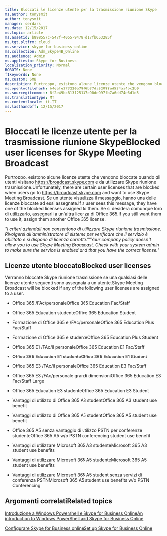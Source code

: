 ```yaml
---
title: Bloccati le licenze utente per la trasmissione riunione Skype
ms.author: tonysmit
author: tonysmit
manager: serdars
ms.date: 12/15/2017
ms.topic: article
ms.assetid: b898557c-547f-4055-9478-d17fb653285f
ms.tgt.pltfrm: cloud
ms.service: skype-for-business-online
ms.collection: Adm_Skype4B_Online
ms.audience: Admin
ms.appliesto: Skype for Business
localization_priority: Normal
ROBOTS: None
f1keywords: None
ms.custom: SMB
description: Purtroppo, esistono alcune licenze utente che vengono bloccate quando l'utente passare a https://broadcast.skype.com e da utilizzare Skype riunione trasmissione. Se un utente visualizza il messaggio, hanno una delle licenze bloccate ad essi assegnate. Se si desidera comunque loro di utilizzarlo, assegnarli a un'altra licenza di Office 365.
ms.openlocfilehash: b4eafe373220a7846b37da52088ed534aa4bc2b9
ms.sourcegitcommit: 8f2e49bc813125137c90de997fb7a6dd74e6d1d5
ms.translationtype: MT
ms.contentlocale: it-IT
ms.lasthandoff: 12/15/2017
---
```

# <a name="blocked-user-licenses-for-skype-meeting-broadcast"></a><span data-ttu-id="3edb7-105">Bloccati le licenze utente per la trasmissione riunione Skype</span><span class="sxs-lookup"><span data-stu-id="3edb7-105">Blocked user licenses for Skype Meeting Broadcast</span></span>

<span data-ttu-id="3edb7-106">Purtroppo, esistono alcune licenze utente che vengono bloccate quando gli utenti visitano https://broadcast.skype.com e da utilizzare Skype riunione trasmissione.</span><span class="sxs-lookup"><span data-stu-id="3edb7-106">Unfortunately, there are certain user licenses that are blocked when users go to https://broadcast.skype.com and want to use Skype Meeting Broadcast.</span></span> <span data-ttu-id="3edb7-107">Se un utente visualizza il messaggio, hanno una delle licenze bloccate ad essi assegnate.</span><span class="sxs-lookup"><span data-stu-id="3edb7-107">If a user sees this message, they have one of the blocked licenses assigned to them.</span></span> <span data-ttu-id="3edb7-108">Se si desidera comunque loro di utilizzarlo, assegnarli a un'altra licenza di Office 365.</span><span class="sxs-lookup"><span data-stu-id="3edb7-108">If you still want them to use it, assign them another Office 365 license.</span></span>
  
 <span data-ttu-id="3edb7-109">*"I criteri aziendali non consentono di utilizzare Skype riunione trasmissione. Rivolgersi all'amministratore di sistema per verificare che il servizio è abilitato e si dispone di licenza corretta."*</span><span class="sxs-lookup"><span data-stu-id="3edb7-109">*"Your company policy doesn't allow you to use Skype Meeting Broadcast. Check with your system admin to make sure the service is enabled and that you have the correct license."*</span></span> 
  
## <a name="blocked-user-licenses"></a><span data-ttu-id="3edb7-110">Licenze utente bloccato</span><span class="sxs-lookup"><span data-stu-id="3edb7-110">Blocked user licenses</span></span>

<span data-ttu-id="3edb7-111">Verranno bloccate Skype riunione trasmissione se una qualsiasi delle licenze utente seguenti sono assegnata a un utente.</span><span class="sxs-lookup"><span data-stu-id="3edb7-111">Skype Meeting Broadcast will be blocked if any of the following user licenses are assigned to a user.</span></span>
  
- <span data-ttu-id="3edb7-112">Office 365 /FAc/personale</span><span class="sxs-lookup"><span data-stu-id="3edb7-112">Office 365 Education Fac/Staff</span></span>
    
- <span data-ttu-id="3edb7-113">Office 365 Education studente</span><span class="sxs-lookup"><span data-stu-id="3edb7-113">Office 365 Education Student</span></span>
    
- <span data-ttu-id="3edb7-114">Formazione di Office 365 e /FAc/personale</span><span class="sxs-lookup"><span data-stu-id="3edb7-114">Office 365 Education Plus Fac/Staff</span></span>
    
- <span data-ttu-id="3edb7-115">Formazione di Office 365 e studente</span><span class="sxs-lookup"><span data-stu-id="3edb7-115">Office 365 Education Plus Student</span></span>
    
- <span data-ttu-id="3edb7-116">Office 365 E1 /FAc/il personale</span><span class="sxs-lookup"><span data-stu-id="3edb7-116">Office 365 Education E1 Fac/Staff</span></span>
    
- <span data-ttu-id="3edb7-117">Office 365 Education E1 studente</span><span class="sxs-lookup"><span data-stu-id="3edb7-117">Office 365 Education E1 Student</span></span>
    
- <span data-ttu-id="3edb7-118">Office 365 E3 /FAc/il personale</span><span class="sxs-lookup"><span data-stu-id="3edb7-118">Office 365 Education E3 Fac/Staff</span></span>
    
- <span data-ttu-id="3edb7-119">Office 365 E3 /FAc/personale grandi dimensioni</span><span class="sxs-lookup"><span data-stu-id="3edb7-119">Office 365 Education E3 Fac/Staff Large</span></span>
    
- <span data-ttu-id="3edb7-120">Office 365 Education E3 studente</span><span class="sxs-lookup"><span data-stu-id="3edb7-120">Office 365 Education E3 Student</span></span>
    
- <span data-ttu-id="3edb7-121">Vantaggi di utilizzo di Office 365 A3 student</span><span class="sxs-lookup"><span data-stu-id="3edb7-121">Office 365 A3 student use benefit</span></span>
    
- <span data-ttu-id="3edb7-122">Vantaggi di utilizzo di Office 365 A5 student</span><span class="sxs-lookup"><span data-stu-id="3edb7-122">Office 365 A5 student use benefit</span></span>
    
- <span data-ttu-id="3edb7-123">Office 365 A5 senza vantaggio di utilizzo PSTN per conferenze studente</span><span class="sxs-lookup"><span data-stu-id="3edb7-123">Office 365 A5 w/o PSTN conferencing student use benefit</span></span>
    
- <span data-ttu-id="3edb7-124">Vantaggi di utilizzare Microsoft 365 A3 studente</span><span class="sxs-lookup"><span data-stu-id="3edb7-124">Microsoft 365 A3 student use benefits</span></span>
    
- <span data-ttu-id="3edb7-125">Vantaggi di utilizzare Microsoft 365 A5 studente</span><span class="sxs-lookup"><span data-stu-id="3edb7-125">Microsoft 365 A5 student use benefits</span></span>
    
- <span data-ttu-id="3edb7-126">Vantaggi di utilizzare Microsoft 365 A5 student senza servizi di conferenza PSTN</span><span class="sxs-lookup"><span data-stu-id="3edb7-126">Microsoft 365 A5 student use benefits w/o PSTN Conferencing</span></span>
    
## <a name="related-topics"></a><span data-ttu-id="3edb7-127">Argomenti correlati</span><span class="sxs-lookup"><span data-stu-id="3edb7-127">Related topics</span></span>

[<span data-ttu-id="3edb7-128">Introduzione a Windows Powershell e Skype for Business Online</span><span class="sxs-lookup"><span data-stu-id="3edb7-128">An introduction to Windows PowerShell and Skype for Business Online</span></span>](https://go.microsoft.com/fwlink/?LinkId=525039)
  
[<span data-ttu-id="3edb7-129">Configurare Skype for Business online</span><span class="sxs-lookup"><span data-stu-id="3edb7-129">Set up Skype for Business Online</span></span>](../set-up-skype-for-business-online/set-up-skype-for-business-online.md)
